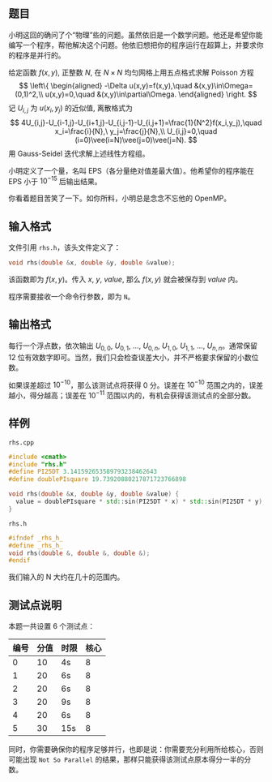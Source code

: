 ## 题目

小明这回的确问了个“物理”些的问题。虽然依旧是一个数学问题。他还是希望你能编写一个程序，帮他解决这个问题。他依旧想把你的程序运行在超算上，并要求你的程序是并行的。

给定函数 $f(x,y)$, 正整数 $N$, 在 $N\times N$ 均匀网格上用五点格式求解 Poisson 方程
$$
\left\{
\begin{aligned}
-\Delta u(x,y)=f(x,y),\quad &(x,y)\in\Omega=(0,1)^2,\\
u(x,y)=0,\quad &(x,y)\in\partial\Omega.
\end{aligned}
\right.
$$
记 $U_{i,j}$ 为 $u(x_i,y_j)$ 的近似值, 离散格式为
$$
4U_{i,j}-U_{i-1,j}-U_{i+1,j}-U_{i,j-1}-U_{i,j+1}=\frac{1}{N^2}f(x_i,y_j),\quad x_i=\frac{i}{N},\ y_j=\frac{j}{N},\\
U_{i,j}=0,\quad (i=0)\vee(i=N)\vee(j=0)\vee(j=N).
$$
用 Gauss-Seidel 迭代求解上述线性方程组。

小明定义了一个量，名叫 EPS（各分量绝对值差最大值）。他希望你的程序能在 EPS 小于 $10^{-15}$ 后输出结果。

你看着题目苦笑了一下。如你所料，小明总是念念不忘他的 OpenMP。

## 输入格式

文件引用 `rhs.h`，该头文件定义了：

```cpp
void rhs(double &x, double &y, double &value);
```

该函数即为 $f(x,y)$。传入 $x$, $y$, $value$, 那么 $f(x,y)$ 就会被保存到 $value$ 内。

程序需要接收一个命令行参数，即为 `N`。

## 输出格式

每行一个浮点数，依次输出 $U_{0,0}$, $U_{0,1}$, ..., $U_{0,n}$, $U_{1,0}$, $U_{1,1}$, ..., $U_{n,n}$。通常保留 12 位有效数字即可。当然，我们只会检查误差大小，并不严格要求保留的小数位数。

如果误差超过 $10^{-10}$，那么该测试点将获得 0 分。误差在 $10^{-10}$ 范围之内的，误差越小，得分越高；误差在 $10^{-11}$ 范围以内的，有机会获得该测试点的全部分数。

## 样例

`rhs.cpp`

```cpp
#include <cmath>
#include "rhs.h"
#define PI25DT 3.141592653589793238462643
#define doublePIsquare 19.73920880217871723766898

void rhs(double &x, double &y, double &value) {
  value = doublePIsquare * std::sin(PI25DT * x) * std::sin(PI25DT * y);
}
```

`rhs.h`

```cpp
#ifndef _rhs_h_
#define _rhs_h_
void rhs(double &, double &, double &);
#endif
```

我们输入的 N 大约在几十的范围内。

  ## 测试点说明

本题一共设置 6 个测试点：

| 编号 | 分值 | 时限 | 核心 |
| ---- | ---- | ---- | ---- |
| 0    | 10   | 4s   | 8    |
| 1    | 20   | 6s   | 8    |
| 2    | 20   | 6s   | 8    |
| 3    | 20   | 9s   | 8    |
| 4    | 20   | 6s   | 8    |
| 5    | 30   | 15s  | 8    |

同时，你需要确保你的程序足够并行，也即是说：你需要充分利用所给核心，否则可能出现 `Not So Parallel` 的结果，那样只能获得该测试点原本得分一半的分数。